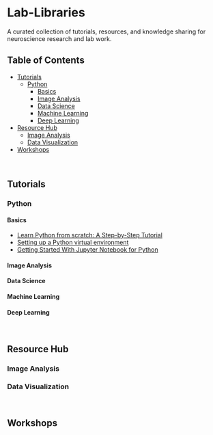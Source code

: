 <h1> Lab-Libraries </h1>  

A curated collection of tutorials, resources, and knowledge sharing for neuroscience research and lab work.

## Table of Contents

* [Tutorials](#tutorials)
  + [Python](https://github.com/LSeu-Open/Lab-Libraries/tree/main/Tutorials/Python)
    + [Basics](#basics)
    + [Image Analysis](#image-analysis)
    + [Data Science](#data-science)
    + [Machine Learning](#machine-learning)
    + [Deep Learning](#deep-learning)
* [Resource Hub](#resource-hub)
  + [Image Analysis](#image-analysis)
  + [Data Visualization](#data-visualization)
* [Workshops](#workshops)

<br>

## Tutorials

### Python

#### Basics

* [Learn Python from scratch: A Step-by-Step Tutorial](https://github.com/LSeu-Open/Lab-Libraries/blob/main/Tutorials/Python/Learn-Python-from-scratch.md)
* [Setting up a Python virtual environment](https://github.com/LSeu-Open/Lab-Libraries/blob/main/Tutorials/Python/setting-up-a-python-virtual-environment.md)
* [Getting Started With Jupyter Notebook for Python](https://github.com/LSeu-Open/Lab-Libraries/blob/main/Tutorials/Python/Getting-Started-With-Jupyter-Notebook-for-Python.md)

#### Image Analysis

#### Data Science

#### Machine Learning

#### Deep Learning

<br>

## Resource Hub 

### Image Analysis

### Data Visualization

<br>

## Workshops

<br>
